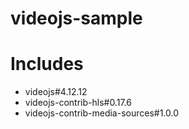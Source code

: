videojs-sample
==============

# Includes
- videojs#4.12.12
- videojs-contrib-hls#0.17.6
- videojs-contrib-media-sources#1.0.0
